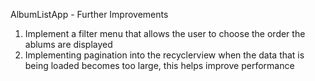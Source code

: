 AlbumListApp - Further Improvements

1. Implement a filter menu that allows the user to choose the order the ablums are displayed
2. Implementing pagination into the recyclerview when the data that is being loaded becomes too large, this helps improve performance
